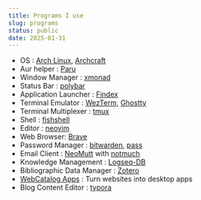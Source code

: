 ```yaml
---
title: Programs I use
slug: programs
status: public
date: 2025-01-31
---
```


- OS : [Arch Linux](https://archlinux.org/), [Archcraft](https://archcraft.io/)
- Aur helper : [Paru](https://github.com/Morganamilo/paru)
- Window Manager : [xmonad](https://xmonad.org/)
- Status Bar : [polybar](https://polybar.github.io/)
- Application Launcher : [Findex](https://github.com/mdgaziur/findex)
- Terminal Emulator : [WezTerm](https://wezfurlong.org/wezterm/index.html), [Ghostty](https://github.com/ghostty-org/ghostty)
- Terminal Multiplexer : [tmux](https://github.com/tmux/tmux/wiki)
- Shell : [fishshell](https://fishshell.com/)
- Editor : [neovim](https://neovim.io/)
- Web Browser: [Brave](https://brave.com/)
- Password Manager : [bitwarden](https://bitwarden.com/), [pass](https://www.passwordstore.org/)
- Email Client : [NeoMutt](https://neomutt.org/) with [notmuch](https://notmuchmail.org/)
- Knowledge Management : [Logseq-DB](https://github.com/logseq/logseq/tree/feat/db)
- Bibliographic Data Manager : [Zotero](https://www.zotero.org/)
- [WebCatalog Apps](https://webcatalog.io/en/apps) : Turn websites into desktop apps
- Blog Content Editor : [typora](https://typora.io/)
